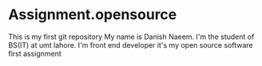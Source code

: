# Assignment.opensource
This is my first git repository
My name is Danish Naeem.
I'm the student of BS(IT) at umt lahore.
I'm front end developer
it's my open source software first assignment
